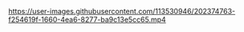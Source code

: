 


https://user-images.githubusercontent.com/113530946/202374763-f254619f-1660-4ea6-8277-ba9c13e5cc65.mp4

